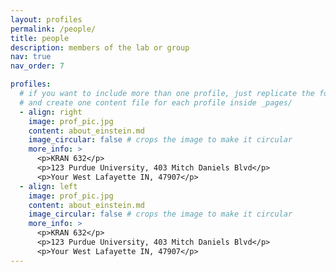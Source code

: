 ```yaml
---
layout: profiles
permalink: /people/
title: people
description: members of the lab or group
nav: true
nav_order: 7

profiles:
  # if you want to include more than one profile, just replicate the following block
  # and create one content file for each profile inside _pages/
  - align: right
    image: prof_pic.jpg
    content: about_einstein.md
    image_circular: false # crops the image to make it circular
    more_info: >
      <p>KRAN 632</p>
      <p>123 Purdue University, 403 Mitch Daniels Blvd</p>
      <p>Your West Lafayette IN, 47907</p>
  - align: left
    image: prof_pic.jpg
    content: about_einstein.md
    image_circular: false # crops the image to make it circular
    more_info: >
      <p>KRAN 632</p>
      <p>123 Purdue University, 403 Mitch Daniels Blvd</p>
      <p>Your West Lafayette IN, 47907</p>
---
```

